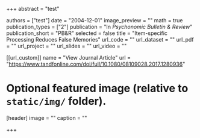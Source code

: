 +++
abstract = "test"

authors = ["test"]
date = "2004-12-01"
image_preview = ""
math = true
publication_types = ["2"]
publication = "In *Psychonomic Bulletin & Review*"
publication_short = "PB&R"
selected = false
title = "Item-specific Processing Reduces False Memories"
url_code = ""
url_dataset = ""
url_pdf = ""
url_project = ""
url_slides = ""
url_video = ""

[[url_custom]]
name = "View Journal Article"
url = "https://www.tandfonline.com/doi/full/10.1080/08109028.2017.1280936"

# Optional featured image (relative to `static/img/` folder).
[header]
image = ""
caption = ""

+++
